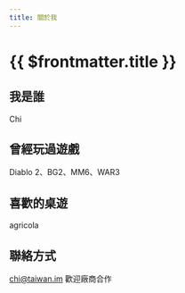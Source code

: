 ```yaml
---
title: 關於我
---
```


# {{ $frontmatter.title }}

## 我是誰

Chi

## 曾經玩過遊戲

Diablo 2、BG2、MM6、WAR3

## 喜歡的桌遊

agricola

## 聯絡方式

chi@taiwan.im 歡迎廠商合作
